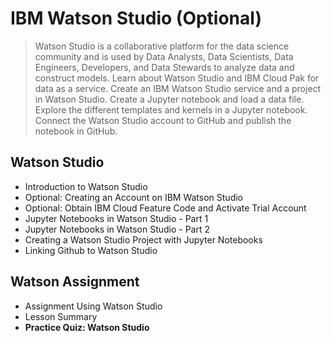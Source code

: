 # IBM Watson Studio (Optional)
> Watson Studio is a collaborative platform for the data science community and is used by Data Analysts, Data Scientists, Data Engineers, Developers, and Data Stewards to analyze data and construct models. Learn about Watson Studio and IBM Cloud Pak for data as a service. Create an IBM Watson Studio service and a project in Watson Studio. Create a Jupyter notebook and load a data file. Explore the different templates and kernels in a Jupyter notebook. Connect the Watson Studio account to GitHub and publish the notebook in GitHub.
## Watson Studio
- Introduction to Watson Studio
- Optional: Creating an Account on IBM Watson Studio
- Optional: Obtain IBM Cloud Feature Code and Activate Trial Account
- Jupyter Notebooks in Watson Studio - Part 1
- Jupyter Notebooks in Watson Studio - Part 2
- Creating a Watson Studio Project with Jupyter Notebooks
- Linking Github to Watson Studio
## Watson Assignment
- Assignment Using Watson Studio
- Lesson Summary
- **Practice Quiz: Watson Studio**
